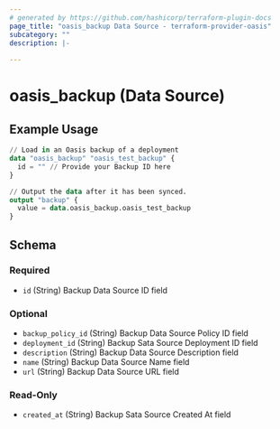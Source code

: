 ```yaml
---
# generated by https://github.com/hashicorp/terraform-plugin-docs
page_title: "oasis_backup Data Source - terraform-provider-oasis"
subcategory: ""
description: |-
  
---
```


# oasis_backup (Data Source)



## Example Usage

```terraform
// Load in an Oasis backup of a deployment
data "oasis_backup" "oasis_test_backup" {
  id = "" // Provide your Backup ID here
}

// Output the data after it has been synced.
output "backup" {
  value = data.oasis_backup.oasis_test_backup
}
```

<!-- schema generated by tfplugindocs -->
## Schema

### Required

- `id` (String) Backup Data Source ID field

### Optional

- `backup_policy_id` (String) Backup Data Source Policy ID field
- `deployment_id` (String) Backup Sata Source Deployment ID field
- `description` (String) Backup Data Source Description field
- `name` (String) Backup Data Source Name field
- `url` (String) Backup Data Source URL field

### Read-Only

- `created_at` (String) Backup Sata Source Created At field


